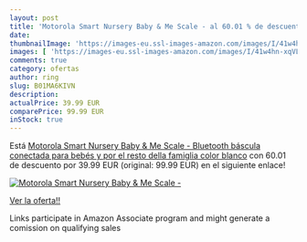 ```yaml
---
layout: post
title: 'Motorola Smart Nursery Baby & Me Scale - al 60.01 % de descuento'
date: 
thumbnailImage: 'https://images-eu.ssl-images-amazon.com/images/I/41w4hn-xqVL._SL200_.jpg'
images: [ 'https://images-eu.ssl-images-amazon.com/images/I/41w4hn-xqVL._SL200_.jpg' ]
comments: true
category: ofertas
author: ring
slug: B01MA6KIVN
description:
actualPrice: 39.99 EUR
comparePrice: 99.99 EUR
inStock: true
---
```


Está [Motorola Smart Nursery Baby & Me Scale - Bluetooth báscula conectada para bebés y por el resto della famiglia  color blanco](https://www.amazon.es/dp/B01MA6KIVN/?tag=tolees-21) con 60.01 de descuento por 39.99 EUR (original: 99.99 EUR) en el siguiente enlace!

[![Motorola Smart Nursery Baby & Me Scale -](https://images-eu.ssl-images-amazon.com/images/I/41w4hn-xqVL._SL200_.jpg)](https://www.amazon.es/dp/B01MA6KIVN/?tag=tolees-21)

[Ver la oferta!!](https://www.amazon.es/dp/B01MA6KIVN/?tag=tolees-21)

Links participate in Amazon Associate program and might generate a comission on qualifying sales


